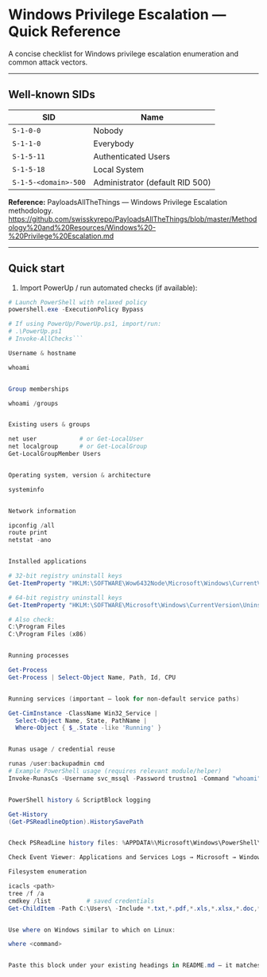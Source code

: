 # Windows Privilege Escalation — Quick Reference

A concise checklist for Windows privilege escalation enumeration and common attack vectors.

---

## Well-known SIDs
| SID | Name |
|---|---|
| `S-1-0-0` | Nobody |
| `S-1-1-0` | Everybody |
| `S-1-5-11` | Authenticated Users |
| `S-1-5-18` | Local System |
| `S-1-5-<domain>-500` | Administrator (default RID 500) |

**Reference:** PayloadsAllTheThings — Windows Privilege Escalation methodology.  
https://github.com/swisskyrepo/PayloadsAllTheThings/blob/master/Methodology%20and%20Resources/Windows%20-%20Privilege%20Escalation.md

---

## Quick start
1. Import PowerUp / run automated checks (if available):

```powershell
# Launch PowerShell with relaxed policy
powershell.exe -ExecutionPolicy Bypass

# If using PowerUp/PowerUp.ps1, import/run:
# .\PowerUp.ps1
# Invoke-AllChecks```

Username & hostname

whoami


Group memberships

whoami /groups


Existing users & groups

net user            # or Get-LocalUser
net localgroup      # or Get-LocalGroup
Get-LocalGroupMember Users


Operating system, version & architecture

systeminfo


Network information

ipconfig /all
route print
netstat -ano


Installed applications

# 32-bit registry uninstall keys
Get-ItemProperty "HKLM:\SOFTWARE\Wow6432Node\Microsoft\Windows\CurrentVersion\Uninstall\*" | Select-Object DisplayName

# 64-bit registry uninstall keys
Get-ItemProperty "HKLM:\SOFTWARE\Microsoft\Windows\CurrentVersion\Uninstall\*" | Select-Object DisplayName

# Also check:
C:\Program Files
C:\Program Files (x86)


Running processes

Get-Process
Get-Process | Select-Object Name, Path, Id, CPU


Running services (important — look for non-default service paths)

Get-CimInstance -ClassName Win32_Service | 
  Select-Object Name, State, PathName |
  Where-Object { $_.State -like 'Running' }


Runas usage / credential reuse

runas /user:backupadmin cmd
# Example PowerShell usage (requires relevant module/helper)
Invoke-RunasCs -Username svc_mssql -Password trustno1 -Command "whoami"


PowerShell history & ScriptBlock logging

Get-History
(Get-PSReadlineOption).HistorySavePath


Check PSReadLine history files: %APPDATA%\Microsoft\Windows\PowerShell\PSReadLine\

Check Event Viewer: Applications and Services Logs → Microsoft → Windows → PowerShell — filter for ScriptBlock events.

Filesystem enumeration

icacls <path>
tree /f /a
cmdkey /list          # saved credentials
Get-ChildItem -Path C:\Users\ -Include *.txt,*.pdf,*.xls,*.xlsx,*.doc,*.docx -File -Recurse -ErrorAction SilentlyContinue


Use where on Windows similar to which on Linux:

where <command>


Paste this block under your existing headings in README.md — it matches the style used in your # Windows Privilege Escalation — Quick Reference section. If you want this as a standalone file (ESSENTIALS.md) or with a linked Table of Contents, I can generate that too.
